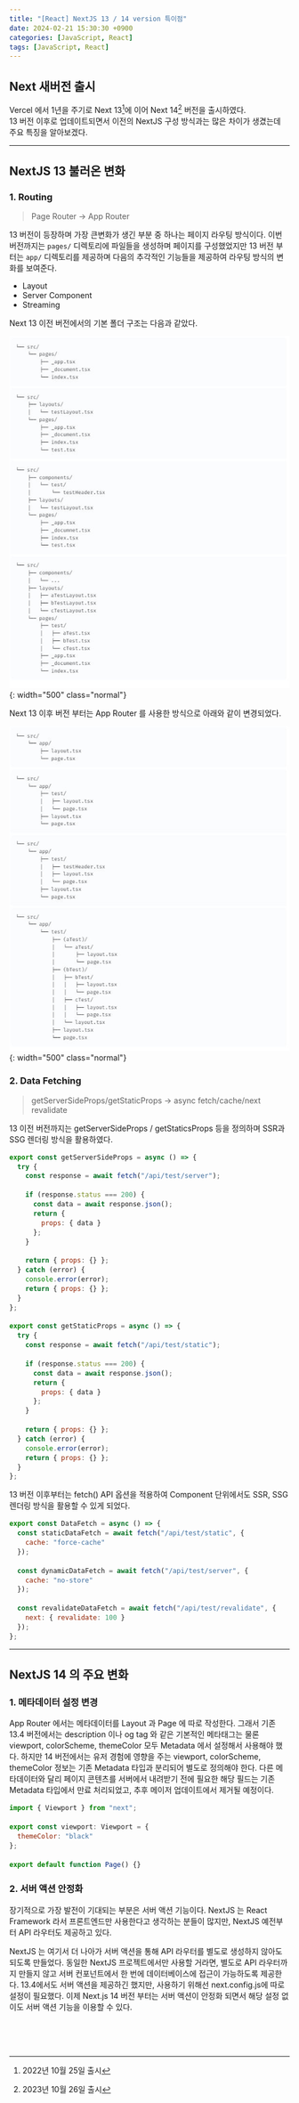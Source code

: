 ```yaml
---
title: "[React] NextJS 13 / 14 version 특이점"
date: 2024-02-21 15:30:30 +0900
categories: [JavaScript, React]
tags: [JavaScript, React]
---
```


## Next 새버전 출시

Vercel 에서 1년을 주기로 Next 13[^Next13]에 이어 Next 14[^Next14] 버전을 출시하였다.  
13 버전 이후로 업데이트되면서 이전의 NextJS 구성 방식과는 많은 차이가 생겼는데 주요 특징을 알아보겠다.

---

## NextJS 13 불러온 변화

### 1. Routing

> Page Router -> App Router

13 버전이 등장하며 가장 큰변화가 생긴 부분 중 하나는 페이지 라우팅 방식이다.
이번 버전까지는 `pages/` 디렉토리에 파일들을 생성하며 페이지를 구성했었지만 13 버전 부터는 `app/` 디렉토리를 제공하며 다음의 추각적인 기능들을 제공하여 라우팅 방식의 변화를 보여준다.

- Layout
- Server Component
- Streaming

Next 13 이전 버전에서의 기본 폴더 구조는 다음과 같았다.

![Currying Image](/assets/img/post_img/coding/react/nextjs_1.JPG){: width="500" class="normal"}

Next 13 이후 버전 부터는 App Router 를 사용한 방식으로 아래와 같이 변경되었다.

![Currying Image](/assets/img/post_img/coding/react/nextjs_2.JPG){: width="500" class="normal"}

### 2. Data Fetching

> getServerSideProps/getStaticProps -> async fetch/cache/next revalidate

13 이전 버전까지는 getServerSideProps / getStaticsProps 등을 정의하며 SSR과 SSG 렌더링 방식을 활용하였다.

```javascript
export const getServerSideProps = async () => {
  try {
    const response = await fetch("/api/test/server");

    if (response.status === 200) {
      const data = await response.json();
      return {
        props: { data }
      };
    }

    return { props: {} };
  } catch (error) {
    console.error(error);
    return { props: {} };
  }
};

export const getStaticProps = async () => {
  try {
    const response = await fetch("/api/test/static");

    if (response.status === 200) {
      const data = await response.json();
      return {
        props: { data }
      };
    }

    return { props: {} };
  } catch (error) {
    console.error(error);
    return { props: {} };
  }
};
```

13 버전 이후부터는 fetch() API 옵션을 적용하여 Component 단위에서도 SSR, SSG 렌더링 방식을 활용할 수 있게 되었다.

```javascript
export const DataFetch = async () => {
  const staticDataFetch = await fetch("/api/test/static", {
    cache: "force-cache"
  });

  const dynamicDataFetch = await fetch("/api/test/server", {
    cache: "no-store"
  });

  const revalidateDataFetch = await fetch("/api/test/revalidate", {
    next: { revalidate: 100 }
  });
};
```

---

## NextJS 14 의 주요 변화

### 1. 메타데이터 설정 변경

App Router 에서는 메타데이터를 Layout 과 Page 에 따로 작성한다. 그래서 기존 13.4 버전에서는 description 이나 og tag 와 같은 기본적인 메타태그는 물론 viewport, colorScheme, themeColor 모두 Metadata 에서 설정해서 사용해야 했다.
하지만 14 버전에서는 유저 경험에 영향을 주는 viewport, colorScheme, themeColor 정보는 기존 Metadata 타입과 분리되어 별도로 정의해야 한다. 다른 메타데이터와 달리 페이지 콘텐츠를 서버에서 내려받기 전에 필요한 해당 필드는 기존 Metadata 타입에서 만료 처리되었고, 추후 메이저 업데이트에서 제거될 예정이다.

```javascript
import { Viewport } from "next";

export const viewport: Viewport = {
  themeColor: "black"
};

export default function Page() {}
```

### 2. 서버 액션 안정화

장기적으로 가장 발전이 기대되는 부분은 서버 액션 기능이다. NextJS 는 React Framework 라서 프론트엔드만 사용한다고 생각하는 분들이 많지만, NextJS 예전부터 API 라우터도 제공하고 있다.

NextJS 는 여기서 더 나아가 서버 액션을 통해 API 라우터를 별도로 생성하지 않아도 되도록 만들었다.
동일한 NextJS 프로젝트에서만 사용할 거라면, 별도로 API 라우터까지 만들지 않고 서버 컨포넌트에서 한 번에 데이터베이스에 접근이 가능하도록 제공한다.
13.4에서도 서버 액션을 제공하긴 했지만, 사용하기 위해선 next.config.js에 따로 설정이 필요했다. 이제 Next.js 14 버전 부터는 서버 액션이 안정화 되면서 해당 설정 없이도 서버 액션 기능을 이용할 수 있다.

<br />
<br />
<br />

[^Next13]: 2022년 10월 25일 출시
[^Next14]: 2023년 10월 26일 출시
